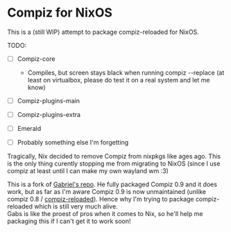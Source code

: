 # Compiz for NixOS

This is a (still WIP) attempt to package compiz-reloaded for NixOS.

TODO:
- [ ] Compiz-core
  - Compiles, but screen stays black when running compiz --replace (at least on virtualbox, please do test it on a real system and let me know)
- [ ] Compiz-plugins-main
- [ ] Compiz-plugins-extra
- [ ] Emerald
- [ ] Probably something else I'm forgetting


Tragically, Nix decided to remove Compiz from nixpkgs like ages ago. This is the only thing curently stopping me from migrating to NixOS (since I use compiz at least until I can make my own wayland wm :3)

This is a fork of [Gabriel's repo](https://github.com/Misterio77/compiz-nix). He fully packaged Compiz 0.9 and it does work, but as far as I'm aware Compiz 0.9 is now unmaintained (unlike compiz 0.8 / [compiz-reloaded](https://gitlab.com/compiz/compiz-core)). Hence why I'm trying to package compiz-reloaded which is still very much alive.   
Gabs is like the proest of pros when it comes to Nix, so he'll help me packaging this if I can't get it to work soon!
